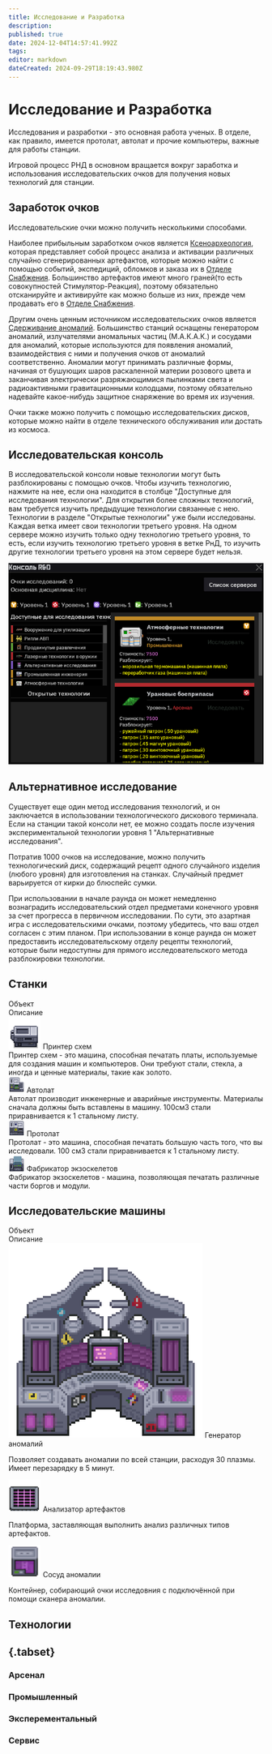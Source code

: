 ```yaml
---
title: Исследование и Разработка
description: 
published: true
date: 2024-12-04T14:57:41.992Z
tags: 
editor: markdown
dateCreated: 2024-09-29T18:19:43.980Z
---
```


<h1>Исследование и Разработка</h1>

<p>Исследования и разработки - это основная работа ученых. В отделе, как правило, имеется протолат, автолат и прочие компьютеры, важные для работы станции.</p>
<p>Игровой процесс РНД в основном вращается вокруг заработка и использования исследовательских очков для получения новых технологий для станции.</p>

<h2>Заработок очков</h2>

<p>Исследовательские очки можно получить несколькими способами.</p>
<p>Наиболее прибыльным заработком очков является <a href="/guides/xenoarcheology">Ксеноархеология</a>, которая представляет собой процесс анализа и активации различных случайно сгенерированных артефактов, которые можно найти с помощью событий, экспедиций, обломков и заказа их в <a href="/guides/listofproducts">Отделе Снабжения</a>. Большинство артефактов имеют много граней(то есть совокупностей Стимулятор-Реакция), поэтому обязательно отсканируйте и активируйте как можно больше из них, прежде чем продавать его в <a href="/guides/listofproducts">Отделе Снабжения</a>.</p>
<p>Другим очень ценным источником исследовательских очков является <a href="/guides/anomalousresearch">Сдерживание аномалий</a>. Большинство станций оснащены генератором аномалий, излучателями аномальных частиц (М.А.К.А.К.) и сосудами для аномалий, которые используются для появления аномалий, взаимодействия с ними и получения очков от аномалий соответственно. Аномалии могут принимать различные формы, начиная от бушующих шаров раскаленной материи розового цвета и заканчивая электрически разряжающимися пылинками света и радиоактивными гравитационными колодцами, поэтому обязательно надевайте какое-нибудь защитное снаряжение во время их изучения.</p>
<p>Очки также можно получить с помощью исследовательских дисков, которые можно найти в отделе технического обслуживания или достать из космоса.</p>


<h2>Исследовательская консоль</h2>

<p>В исследовательской консоли новые технологии могут быть разблокированы с помощью очков. Чтобы изучить технологию, нажмите на нее, если она находится в столбце "Доступные для исследования технологии". Для открытия более сложных технологий, вам требуется изучить предыдущие технологии связанные с нею. Технологии в разделе "Открытые технологии" уже были исследованы. Каждая ветка имеет свои технологии третьего уровня. На одном сервере можно изучить только одну технологию третьего уровня, то есть, если изучить технологию третьего уровня в ветке РнД, то изучить другие технологии третьего уровня на этом сервере будет нельзя.</p>

<div class=imgBox>
  <img src="/guides/science/researchanddevelopment/rndconsole.png"/>
</div>

<h2>Альтернативное исследование</h2>

<p>Существует еще один метод исследования технологий, и он заключается в использовании технологического дискового терминала. Если на станции такой консоли нет, ее можно создать после изучения экспериментальной технологии уровня 1 "Альтернативные исследования".</p>
<p>Потратив 1000 очков на исследование, можно получить технологический диск, содержащий рецепт одного случайного изделия (любого уровня) для изготовления на станках. Случайный предмет варьируется от кирки до блюспейс сумки.</p>
<p>При использовании в начале раунда он может немедленно вознаградить исследовательский отдел предметами конечного уровня за счет прогресса в первичном исследовании. По сути, это азартная игра с исследовательскими очками, поэтому убедитесь, что ваш отдел согласен с этим планом. При использовании в конце раунда он может предоставить исследовательскому отделу рецепты технологий, которые были недоступны для прямого исследовательского метода разблокировки технологии.</p>

<h2>Станки</h2>

<div class="table-with-II-columns rnd">
  <div class="table-title">Объект</div>
  <div class="table-title">Описание</div>
  <div class="table-item button">
    <img src="/guides/science/researchanddevelopment/plata_printer.png" class="timage">
    Принтер схем
  </div>
  <div class="table-item">
    Принтер схем - это машина, способная печатать платы, используемые для создания машин и компьютеров. Они требуют
    стали, стекла, а иногда и ценные материалы, такие как золото.
  </div>
  <!--  -->
  <div class="table-item button">
    <img src="/guides/science/researchanddevelopment/autolathe.png" class="timage">
    Автолат
  </div>
  <div class="table-item">
    Автолат производит инженерные и аварийные инструменты. Материалы сначала должны быть вставлены в машину. 100см3
    стали приравнивается к 1 стальному листу.
  </div>
  <!--  -->
  <div class="table-item button">
    <img src="/guides/science/researchanddevelopment/protolathe.png" class="timage">
    Протолат
  </div>
  <div class="table-item">
    Протолат - это машина, способная печатать большую часть того, что вы исследовали. 100 см3 стали приравнивается к
    1 стальному листу.
  </div>
  <!--  -->
  <div class="table-item button">
    <img src="/guides/science/researchanddevelopment/exofab.png" class="timage">
    Фабрикатор экзоскелетов
  </div>
  <div class="table-item">
    Фабрикатор экзоскелетов - машина, позволяющая печатать различные части боргов и модули.
  </div>
</div>

<h2>Исследовательские машины</h2>

<div class="table-with-II-columns rnd">
  <div class="table-title">Объект</div>
  <div class="table-title">Описание</div>
  <!--  -->
  <div class="table-item button">
    <img src="/guides/science/researchanddevelopment/anomaly_generator.png" class="q123">
    Генератор аномалий
  </div>
  <div class="table-item">
    <p>Позволяет создавать аномалии по всей станции, расходуя 30 плазмы. Имеет перезарядку в 5 минут.</p>
  </div>
  <!--  -->
  <div class="table-item button">
    <img src="/guides/science/researchanddevelopment/analiser-persik.png">
    Анализатор артефактов
  </div>
  <div class="table-item">
    <p>Платформа, заставляющая выполнить анализ различных типов артефактов. </p>
  </div>
  <!--  -->
  <div class="table-item button">
    <img src="/guides/science/researchanddevelopment/anomalybaank_persi.png" style="width: 64px">
    Сосуд аномалии
  </div>
  <div class="table-item">
    <p>Контейнер, собирающий очки исследовния с подключённой при помощи сканера аномалии.</p>
  </div>
</div>





<h2>Технологии</h2>

## {.tabset}

### Арсенал

<div class=wrapper id=arsenal></div>

### Промышленный

<div class=wrapper id=industrial></div>

### Эксперементальный

<div class=wrapper id=experimental></div>

### Сервис 

<div class=wrapper id=civilianservices></div>